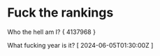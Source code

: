 # Fuck the rankings

Who the hell am I?
{ 4137968 }

What fucking year is it?
[ 2024-06-05T01:30:00Z ]
